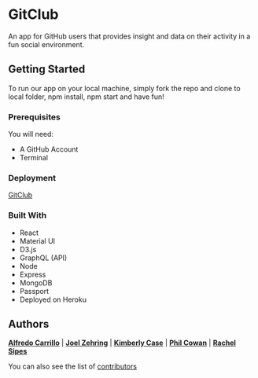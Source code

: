 # GitClub
An app for GitHub users that provides insight and data on their activity in a fun social environment.


## Getting Started
To run our app on your local machine, simply fork the repo and clone to local folder, npm install, npm start and have fun!

### Prerequisites
You will need:
* A GitHub Account
* Terminal

### Deployment
[GitClub](https://git-club.herokuapp.com/)

### Built With
* React
* Material UI
* D3.js
* GraphQL (API)
* Node
* Express
* MongoDB
* Passport
* Deployed on Heroku

## Authors
[**Alfredo Carrillo**](https://github.com/acarrillo2019) | 
[**Joel Zehring**](https://github.com/joelzehring) | 
[**Kimberly Case**](https://github.com/kimberlycase91) | 
[**Phil Cowan**](https://github.com/phil4lif) | 
[**Rachel Sipes**](https://github.com/sharkrachel)

You can also see the list of [contributors](https://github.com/joelzehring/fazeclan/graphs/contributors)
